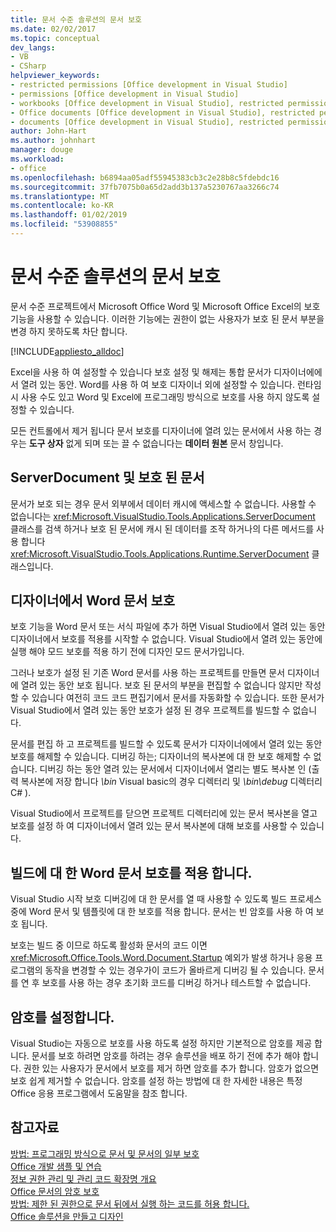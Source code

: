 ```yaml
---
title: 문서 수준 솔루션의 문서 보호
ms.date: 02/02/2017
ms.topic: conceptual
dev_langs:
- VB
- CSharp
helpviewer_keywords:
- restricted permissions [Office development in Visual Studio]
- permissions [Office development in Visual Studio]
- workbooks [Office development in Visual Studio], restricted permissions
- Office documents [Office development in Visual Studio], restricted permissions
- documents [Office development in Visual Studio], restricted permissions
author: John-Hart
ms.author: johnhart
manager: douge
ms.workload:
- office
ms.openlocfilehash: b6894aa05adf55945383cb3c2e28b8c5fdebdc16
ms.sourcegitcommit: 37fb7075b0a65d2add3b137a5230767aa3266c74
ms.translationtype: MT
ms.contentlocale: ko-KR
ms.lasthandoff: 01/02/2019
ms.locfileid: "53908855"
---
```

# <a name="document-protection-in-document-level-solutions"></a>문서 수준 솔루션의 문서 보호
  문서 수준 프로젝트에서 Microsoft Office Word 및 Microsoft Office Excel의 보호 기능을 사용할 수 있습니다. 이러한 기능에는 권한이 없는 사용자가 보호 된 문서 부분을 변경 하지 못하도록 차단 합니다.  
  
 [!INCLUDE[appliesto_alldoc](../vsto/includes/appliesto-alldoc-md.md)]  
  
 Excel을 사용 하 여 설정할 수 있습니다 보호 설정 및 해제는 통합 문서가 디자이너에에서 열려 있는 동안. Word를 사용 하 여 보호 디자이너 외에 설정할 수 있습니다. 런타임 시 사용 수도 있고 Word 및 Excel에 프로그래밍 방식으로 보호를 사용 하지 않도록 설정할 수 있습니다.  
  
 모든 컨트롤에서 제거 됩니다 문서 보호를 디자이너에 열려 있는 문서에서 사용 하는 경우는 **도구 상자** 없게 되며 또는 끌 수 없습니다는 **데이터 원본** 문서 창입니다.  
  
## <a name="serverdocument-and-protected-documents"></a>ServerDocument 및 보호 된 문서  
 문서가 보호 되는 경우 문서 외부에서 데이터 캐시에 액세스할 수 없습니다. 사용할 수 없습니다는 <xref:Microsoft.VisualStudio.Tools.Applications.ServerDocument> 클래스를 검색 하거나 보호 된 문서에 캐시 된 데이터를 조작 하거나의 다른 메서드를 사용 합니다 <xref:Microsoft.VisualStudio.Tools.Applications.Runtime.ServerDocument> 클래스입니다.  
  
## <a name="word-document-protection-in-the-designer"></a>디자이너에서 Word 문서 보호  
 보호 기능을 Word 문서 또는 서식 파일에 추가 하면 Visual Studio에서 열려 있는 동안 디자이너에서 보호를 적용를 시작할 수 없습니다. Visual Studio에서 열려 있는 동안에 실행 해야 모드 보호를 적용 하기 전에 디자인 모드 문서가입니다.  
  
 그러나 보호가 설정 된 기존 Word 문서를 사용 하는 프로젝트를 만들면 문서 디자이너에 열려 있는 동안 보호 됩니다. 보호 된 문서의 부분을 편집할 수 없습니다 않지만 작성할 수 있습니다 여전히 코드 코드 편집기에서 문서를 자동화할 수 있습니다. 또한 문서가 Visual Studio에서 열려 있는 동안 보호가 설정 된 경우 프로젝트를 빌드할 수 없습니다.  
  
 문서를 편집 하 고 프로젝트를 빌드할 수 있도록 문서가 디자이너에에서 열려 있는 동안 보호를 해제할 수 있습니다. 디버깅 하는; 디자이너의 복사본에 대 한 보호 해제할 수 없습니다. 디버깅 하는 동안 열려 있는 문서에서 디자이너에서 열리는 별도 복사본 인 (출력 복사본에 저장 합니다 *\bin* Visual basic의 경우 디렉터리 및 *\bin\debug* 디렉터리 C# ).  
  
 Visual Studio에서 프로젝트를 닫으면 프로젝트 디렉터리에 있는 문서 복사본을 열고 보호를 설정 하 여 디자이너에서 열려 있는 문서 복사본에 대해 보호를 사용할 수 있습니다.  
  
## <a name="enforce-word-document-protection-on-build"></a>빌드에 대 한 Word 문서 보호를 적용 합니다.  
 Visual Studio 시작 보호 디버깅에 대 한 문서를 열 때 사용할 수 있도록 빌드 프로세스 중에 Word 문서 및 템플릿에 대 한 보호를 적용 합니다. 문서는 빈 암호를 사용 하 여 보호 됩니다.  
  
 보호는 빌드 중 이므로 하도록 활성화 문서의 코드 이면 <xref:Microsoft.Office.Tools.Word.Document.Startup> 예외가 발생 하거나 응용 프로그램의 동작을 변경할 수 있는 경우가이 코드가 올바르게 디버깅 될 수 있습니다. 문서를 연 후 보호를 사용 하는 경우 초기화 코드를 디버깅 하거나 테스트할 수 없습니다.  
  
## <a name="setting-the-password"></a>암호를 설정합니다.  
 Visual Studio는 자동으로 보호를 사용 하도록 설정 하지만 기본적으로 암호를 제공 합니다. 문서를 보호 하려면 암호를 하려는 경우 솔루션을 배포 하기 전에 추가 해야 합니다. 권한 있는 사용자가 문서에서 보호를 제거 하면 암호를 추가 합니다. 암호가 없으면 보호 쉽게 제거할 수 없습니다. 암호를 설정 하는 방법에 대 한 자세한 내용은 특정 Office 응용 프로그램에서 도움말을 참조 합니다.  
  
## <a name="see-also"></a>참고자료  
 [방법: 프로그래밍 방식으로 문서 및 문서의 일부 보호](../vsto/how-to-programmatically-protect-documents-and-parts-of-documents.md)   
 [Office 개발 샘플 및 연습](../vsto/office-development-samples-and-walkthroughs.md)   
 [정보 권한 관리 및 관리 코드 확장명 개요](../vsto/information-rights-management-and-managed-code-extensions-overview.md)   
 [Office 문서의 암호 보호](../vsto/password-protection-on-office-documents.md)   
 [방법: 제한 된 권한으로 문서 뒤에서 실행 하는 코드를 허용 합니다.](../vsto/how-to-permit-code-to-run-behind-documents-with-restricted-permissions.md)   
 [Office 솔루션을 만들고 디자인](../vsto/designing-and-creating-office-solutions.md)  
